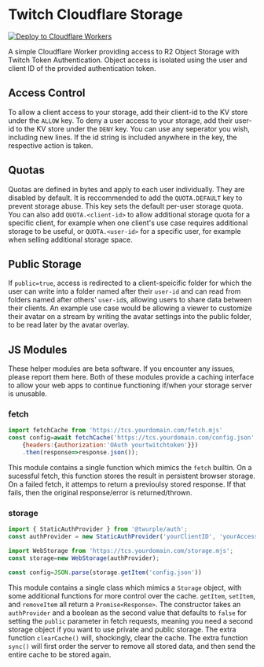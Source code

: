 # Twitch Cloudflare Storage

[![Deploy to Cloudflare Workers](https://deploy.workers.cloudflare.com/button)](https://deploy.workers.cloudflare.com/?url=https://github.com/sugoidogo/twitch-cloudflare-storage)

A simple Cloudflare Worker providing access to R2 Object Storage with Twitch Token Authentication.
Object access is isolated using the user and client ID of the provided authentication token.

## Access Control

To allow a client access to your storage, add their client-id to the KV store under the `ALLOW` key.
To deny a user access to your storage, add their user-id to the KV store under the `DENY` key.
You can use any seperator you wish, including new lines. If the id string is included anywhere in the key, the respective action is taken.

## Quotas

Quotas are defined in bytes and apply to each user individually. They are disabled by default.
It is reccommended to add the `QUOTA.DEFAULT` key to prevent storage abuse. This key sets the default per-user storage quota.
You can also add `QUOTA.<client-id>` to allow additional storage quota for a specific client, for example when one client's use case requires additional storage to be useful, or `QUOTA.<user-id>` for a specific user, for example when selling additional storage space.

## Public Storage

If `public=true`, access is redirected to a client-speicific folder for which the user can write into a folder named after their `user-id` and can read from folders named after others' `user-id`s, allowing users to share data between their clients. An example use case would be allowing a viewer to customize their avatar on a stream by writing the avatar settings into the public folder, to be read later by the avatar overlay.

## JS Modules

These helper modules are beta software. If you encounter any issues, please report them here.
Both of these modules provide a caching interface to allow your web apps to continue functioning if/when your storage server is unusable.

### fetch

```js
import fetchCache from 'https://tcs.yourdomain.com/fetch.mjs'
const config=await fetchCache('https://tcs.yourdomain.com/config.json',
    {headers:{authorization:'OAuth yourtwitchtoken'}})
    .then(response=>response.json());
```

This module contains a single function which mimics the `fetch` builtin. On a sucessful fetch, this function stores the result in persistent browser storage. On a failed fetch, it attemps to return a previoulsy stored response. If that fails, then the original response/error is returned/thrown.

### storage

```js
import { StaticAuthProvider } from '@twurple/auth';
const authProvider = new StaticAuthProvider('yourClientID', 'yourAccessToken');

import WebStorage from 'https://tcs.yourdomain.com/storage.mjs';
const storage=new WebStorage(authProvider);

const config=JSON.parse(storage.getItem('config.json'))
```

This module contains a single class which mimics a `Storage` object, with some additional functions for more control over the cache.
`getItem`, `setItem`, and `removeItem` all return a `Promise<Response>`.
The constructor takes an `authProvider` and a boolean as the second value that defaults to `false` for setting the `public` parameter in fetch requests,
meaning you need a second storage object if you want to use private and public storage.
The extra function `clearCache()` will, shockingly, clear the cache.
The extra function `sync()` will first order the server to remove all stored data, and then send the entire cache to be stored again.